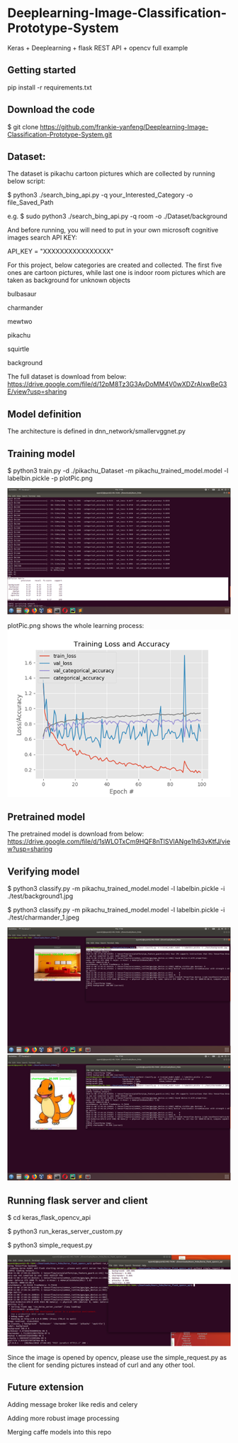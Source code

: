 # Deeplearning-Image-Classification-Prototype-System

Keras + Deeplearning + flask REST API + opencv full example

## Getting started
pip install -r requirements.txt


## Download the code
$ git clone https://github.com/frankie-yanfeng/Deeplearning-Image-Classification-Prototype-System.git

## Dataset:
The dataset is pikachu cartoon pictures which are collected by running below script:


$ python3 ./search_bing_api.py -q your_Interested_Category -o file_Saved_Path


e.g.
$ sudo python3 ./search_bing_api.py -q room -o ./Dataset/background


And before running, you will need to put in your own microsoft cognitive images search API KEY:


API_KEY = "XXXXXXXXXXXXXXXX"


For this project, below categories are created and collected. The first five ones are cartoon pictures,
while last one is indoor room pictures which are taken as background for unknown objects 

bulbasaur

charmander

mewtwo

pikachu

squirtle

background

The full dataset is download from below:
https://drive.google.com/file/d/12pM8Tz3G3AvDoMM4V0wXDZrAlxwBeG3E/view?usp=sharing

## Model definition
The architecture is defined in dnn_network/smallervggnet.py

## Training model
$ python3 train.py -d ./pikachu_Dataset -m pikachu_trained_model.model -l labelbin.pickle -p plotPic.png

![learning Result](Result1.png)

plotPic.png shows the whole learning process:
![learning Curve](plotPic.png)

## Pretrained model
The pretrained model is download from below:
https://drive.google.com/file/d/1sWLOTxCm9HQF8nTlSVlANge1h63vKtfJ/view?usp=sharing

## Verifying model
$ python3 classify.py -m pikachu_trained_model.model -l labelbin.pickle -i ./test/background1.jpg

$ python3 classify.py -m pikachu_trained_model.model -l labelbin.pickle -i ./test/charmander_1.jpeg

![classificationResult Curve](classificationResult.png)
![learningclassificationResult1Curve](classificationResult1.png)


## Running flask server and client
$ cd keras_flask_opencv_api

$ python3 run_keras_server_custom.py

$ python3 simple_request.py

![Result](Result.png)

Since the image is opened by opencv, please use the simple_request.py as the client for sending pictures instead of curl and any other tool.

## Future extension
Adding message broker like redis and celery

Adding more robust image processing

Merging caffe models into this repo
